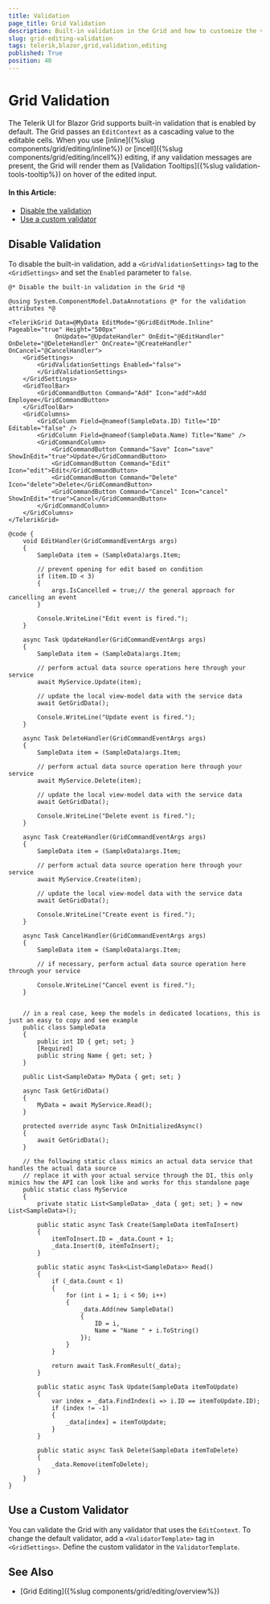 ```yaml
---
title: Validation
page_title: Grid Validation
description: Built-in validation in the Grid and how to customize the validation behavior.
slug: grid-editing-validation
tags: telerik,blazor,grid,validation,editing
published: True
position: 40
---
```


# Grid Validation

The Telerik UI for Blazor Grid supports built-in validation that is enabled by default. The Grid passes an `EditContext` as a cascading value to the editable cells. When you use [inline]({%slug components/grid/editing/inline%}) or [incell]({%slug components/grid/editing/incell%}) editing, if any validation messages are present, the Grid will render them as [Validation Tooltips]({%slug validation-tools-tooltip%}) on hover of the edited input. 

#### In this Article:

* [Disable the validation](#disable-the-validation)
* [Use a custom validator](#use-custom-validator)

## Disable Validation

To disable the built-in validation, add a `<GridValidationSettings>` tag to the `<GridSettings>` and set the `Enabled` parameter to `false`.

````CSHTML
@* Disable the built-in validation in the Grid *@

@using System.ComponentModel.DataAnnotations @* for the validation attributes *@

<TelerikGrid Data=@MyData EditMode="@GridEditMode.Inline" Pageable="true" Height="500px"
             OnUpdate="@UpdateHandler" OnEdit="@EditHandler" OnDelete="@DeleteHandler" OnCreate="@CreateHandler" OnCancel="@CancelHandler">
    <GridSettings>
        <GridValidationSettings Enabled="false">
        </GridValidationSettings>
    </GridSettings>
    <GridToolBar>
        <GridCommandButton Command="Add" Icon="add">Add Employee</GridCommandButton>
    </GridToolBar>
    <GridColumns>
        <GridColumn Field=@nameof(SampleData.ID) Title="ID" Editable="false" />
        <GridColumn Field=@nameof(SampleData.Name) Title="Name" />
        <GridCommandColumn>
            <GridCommandButton Command="Save" Icon="save" ShowInEdit="true">Update</GridCommandButton>
            <GridCommandButton Command="Edit" Icon="edit">Edit</GridCommandButton>
            <GridCommandButton Command="Delete" Icon="delete">Delete</GridCommandButton>
            <GridCommandButton Command="Cancel" Icon="cancel" ShowInEdit="true">Cancel</GridCommandButton>
        </GridCommandColumn>
    </GridColumns>
</TelerikGrid>

@code {
    void EditHandler(GridCommandEventArgs args)
    {
        SampleData item = (SampleData)args.Item;

        // prevent opening for edit based on condition
        if (item.ID < 3)
        {
            args.IsCancelled = true;// the general approach for cancelling an event
        }

        Console.WriteLine("Edit event is fired.");
    }

    async Task UpdateHandler(GridCommandEventArgs args)
    {
        SampleData item = (SampleData)args.Item;

        // perform actual data source operations here through your service
        await MyService.Update(item);

        // update the local view-model data with the service data
        await GetGridData();

        Console.WriteLine("Update event is fired.");
    }

    async Task DeleteHandler(GridCommandEventArgs args)
    {
        SampleData item = (SampleData)args.Item;

        // perform actual data source operation here through your service
        await MyService.Delete(item);

        // update the local view-model data with the service data
        await GetGridData();

        Console.WriteLine("Delete event is fired.");
    }

    async Task CreateHandler(GridCommandEventArgs args)
    {
        SampleData item = (SampleData)args.Item;

        // perform actual data source operation here through your service
        await MyService.Create(item);

        // update the local view-model data with the service data
        await GetGridData();

        Console.WriteLine("Create event is fired.");
    }

    async Task CancelHandler(GridCommandEventArgs args)
    {
        SampleData item = (SampleData)args.Item;

        // if necessary, perform actual data source operation here through your service

        Console.WriteLine("Cancel event is fired.");
    }


    // in a real case, keep the models in dedicated locations, this is just an easy to copy and see example
    public class SampleData
    {
        public int ID { get; set; }
        [Required]
        public string Name { get; set; }
    }

    public List<SampleData> MyData { get; set; }

    async Task GetGridData()
    {
        MyData = await MyService.Read();
    }

    protected override async Task OnInitializedAsync()
    {
        await GetGridData();
    }

    // the following static class mimics an actual data service that handles the actual data source
    // replace it with your actual service through the DI, this only mimics how the API can look like and works for this standalone page
    public static class MyService
    {
        private static List<SampleData> _data { get; set; } = new List<SampleData>();

        public static async Task Create(SampleData itemToInsert)
        {
            itemToInsert.ID = _data.Count + 1;
            _data.Insert(0, itemToInsert);
        }

        public static async Task<List<SampleData>> Read()
        {
            if (_data.Count < 1)
            {
                for (int i = 1; i < 50; i++)
                {
                    _data.Add(new SampleData()
                    {
                        ID = i,
                        Name = "Name " + i.ToString()
                    });
                }
            }

            return await Task.FromResult(_data);
        }

        public static async Task Update(SampleData itemToUpdate)
        {
            var index = _data.FindIndex(i => i.ID == itemToUpdate.ID);
            if (index != -1)
            {
                _data[index] = itemToUpdate;
            }
        }

        public static async Task Delete(SampleData itemToDelete)
        {
            _data.Remove(itemToDelete);
        }
    }
}
````

## Use a Custom Validator

You can validate the Grid with any validator that uses the `EditContext`. To change the default validator, add a `<ValidatorTemplate>` tag in `<GridSettings>`. Define the custom validator in the `ValidatorTemplate`. 

## See Also

  * [Grid Editing]({%slug components/grid/editing/overview%})
   
